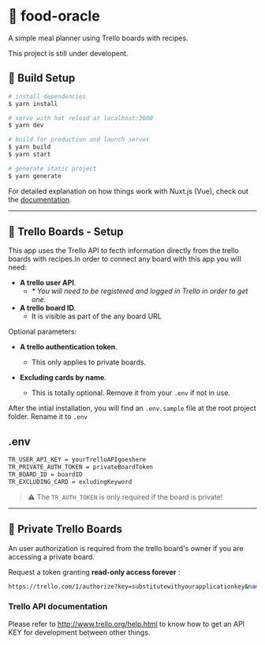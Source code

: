 # 🍜 food-oracle 
<p>A simple meal planner using Trello boards with recipes. 

This project is still under developent.</p>

## 🎢 Build Setup

```bash
# install dependencies
$ yarn install

# serve with hot reload at localhost:3000
$ yarn dev

# build for production and launch server
$ yarn build
$ yarn start

# generate static project
$ yarn generate
```

For detailed explanation on how things work with Nuxt.js (Vue), check out the [documentation](https://nuxtjs.org).

---

## 🌠 Trello Boards - Setup
This app uses the Trello API to fecth information directly from the trello boards with recipes.In order to connect any board with this app you will need:

* <b>A trello user API</b>. 
    * <i>* You will need to be registered and logged in Trello in order to get one</i>.
* <b>A trello board ID</b>. 
    * It is visible as part of the any board URL

Optional parameters:

* <b>A trello authentication token</b>. 
    * This only applies to private boards.

* <b>Excluding cards by name</b>. 
    * This is totally optional. Remove it from your `.env` if not in use.

 After the intial installation, you will find an `.env.sample` file at the root project folder. Rename it to `.env`

## .env
```bash
TR_USER_API_KEY = yourTrelloAPIgoeshere
TR_PRIVATE_AUTH_TOKEN = privateBoardToken
TR_BOARD_ID = boardID
TR_EXCLUDING_CARD = exludingKeyword
```
> ⚠️ The `TR_AUTH_TOKEN` is only required if the board is private!

---

## 🥑 Private Trello Boards
<p>An user authorization is required from the trello board's owner if you are accessing a private board.</p>

<p>Request a token granting <b>read-only access forever</b> :</p>

```bash 
https://trello.com/1/authorize?key=substitutewithyourapplicationkey&name=My+Application&expiration=never&response_type=token
```

### Trello API documentation
Please refer to http://www.trello.org/help.html to know how to get an API KEY for development between other things.
